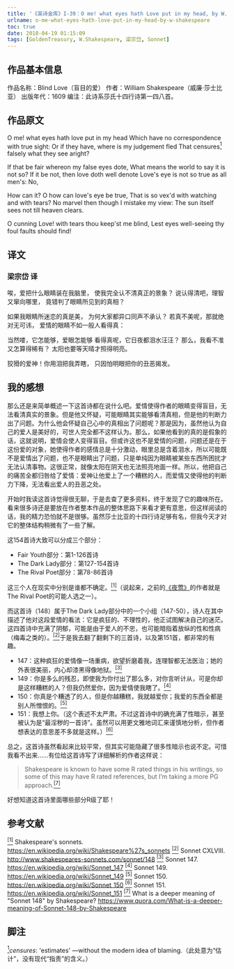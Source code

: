 ```yaml
---
title: '《英诗金库》I-39：O me! what eyes hath Love put in my head, by W. Shakespeare'
urlname: o-me-what-eyes-hath-love-put-in-my-head-by-w-shakespeare
toc: true
date: 2018-04-19 01:15:09
tags: [GoldenTreasury, W.Shakespeare, 梁宗岱, Sonnet]
---
```


## 作品基本信息

作品名称：Blind Love（盲目的爱）
作者：William Shakespeare（威廉·莎士比亚）
出版年代：1609
编注：此诗系莎氏十四行诗第一四八首。

## 作品原文

O me! what eyes hath love put in my head
Which have no correspondence with true sight:
Or if they have, where is my judgement fled
That censures<a href="#note1" id="note1ref"><sup>1</sup></a> falsely what they see aright?

If that be fair whereon my false eyes dote,
What means the world to say it is not so?
If it be not, then love doth well denote
Love's eye is not so true as all men's: No,

How can it? O how can love's eye be true,
That is so vex'd with watching and with tears?
No marvel then though I mistake my view:
The sun itself sees not till heaven clears.

O cunning Love! with tears thou keep'st me blind,
Lest eyes well-seeing thy foul faults should find!

## 译文
### 梁宗岱 译
唉，爱把什么眼睛装在我脑里，
使我完全认不清真正的景象？
说认得清吧，理智又窜向哪里，
竟错判了眼睛所见到的真相？

如果我眼睛所迷恋的真是美，
为何大家都异口同声不承认？
若真不美呢，那就绝对无可讳，
爱情的眼睛不如一般人看得真：

当然喽，它怎能够，爱眼怎能够
看得真呢，它日夜都泪水汪汪？
那么，我看不准又怎算得稀有？
太阳也要等天晴才照得明亮。

狡猾的爱神！你用泪把我弄瞎，
只因怕明眼把你的丑恶揭发。

## 我的感想

那么还是来简单概述一下这首诗都在说什么吧。爱情使得作者的眼睛变得盲目，无法看清真实的景象。但是他又怀疑，可能眼睛其实能够看清真相，但是他的判断力出了问题。为什么他会怀疑自己心中的真相出了问题呢？那是因为，虽然他认为自己的爱人是美好的，可世人完全都不这样认为。那么，如果他看到的真的是假象的话，这就说明，爱情会使人变得盲目。但或许这也不是爱情的问题，问题还是在于这份爱的对象，她使得作者的感情总是十分激动，眼里总是含着泪水，所以可能既不是爱情出了问题，也不是眼睛出了问题，只是单纯因为眼睛被某些东西所困扰才无法认清事物。这很正常，就像太阳在阴天也无法照亮地面一样。所以，他把自己的痛苦全都归咎给了爱情：爱神让他爱上了一个糟糕的人，而爱情又使得他的判断力下降，无法看出爱人的丑恶之处。

开始时我读这首诗觉得很无聊，于是去查了更多资料，终于发现了它的趣味所在。看来很多诗还是要放在作者整本作品的整体思路下来看才更有意思，但这样阅读的话，我的精力恐怕就不是很够。虽然莎士比亚的十四行诗足够有名，但我今天才对它的整体结构稍微有了一些了解。

这154首诗大致可以分成三个部分：
* Fair Youth部分：第1-126首诗
* The Dark Lady部分：第127-154首诗
* The Rival Poet部分：第78-86首诗

这三个人在现实中分别是谁都不确定。<a href="#bib1" id="bib1ref"><sup>[1]</sup></a>（说起来，之前的[《夜莺》](/post/the-nightingale-by-r-barnfield)的作者就是The Rival Poet的可能人选之一）。

而这首诗（148）属于The Dark Lady部分中的一个小组（147-50），诗人在其中描述了他对这段爱情的看法：它是疯狂的、不理性的，他正试图解决自己的迷茫。这四首诗中充满了阴郁，可能是由于爱人的不忠，也可能暗指着放纵的性和性病（梅毒之类的）。<a href="#bib2" id="bib2ref"><sup>[2]</sup></a>于是我去翻了翻剩下的三首诗，以及第151首，都非常的有趣。
* 147：这种疯狂的爱情像一场重病，欲望折磨着我，连理智都无法医治；她的外表很美丽，内心却漆黑得像地狱。<a href="#bib3" id="bib3ref"><sup>[3]</sup></a>
* 149：你是多么的残忍，即使我为你付出了那么多，对你言听计从，可是你却是这样糟糕的人？但我仍然爱你，因为爱情使我瞎了。<a href="#bib4" id="bib4ref"><sup>[4]</sup></a>
* 150：你真是个糟透了的人，但是你越糟糕，我就越爱你；我爱的东西全都是别人所憎恨的。<a href="#bib5" id="bib5ref"><sup>[5]</sup></a>
* 151：我想上你。（这个表述不太严肃。不过这首诗中的确充满了性暗示，甚至被认为是“最淫秽的一首诗”。虽然可以用更文雅地词汇来谨慎地分析，但作者想表达的意思差不多就是这样。）<a href="#bib6" id="bib6ref"><sup>[6]</sup></a>

总之，这首诗虽然看起来比较平常，但其实可能隐藏了很多性暗示也说不定。可惜我看不出来……有位给这首诗写了详细解析的作者这样说：
> Shakespeare is known to have some R rated things in his writings, so some of this may have R rated references, but I’m taking a more PG approach.<a href="#bib7" id="bib7ref"><sup>[7]</sup></a>

好想知道这首诗里面哪些部分R级了耶！

## 参考文献
<a id="bib1" href="#bib1ref"><sup>[1]</sup></a> Shakespeare's sonnets. https://en.wikipedia.org/wiki/Shakespeare%27s_sonnets
<a id="bib2" href="#bib2ref"><sup>[2]</sup></a> Sonnet CXLVIII. http://www.shakespeares-sonnets.com/sonnet/148
<a id="bib3" href="#bib3ref"><sup>[3]</sup></a> Sonnet 147. https://en.wikipedia.org/wiki/Sonnet_147
<a id="bib4" href="#bib4ref"><sup>[4]</sup></a> Sonnet 149. https://en.wikipedia.org/wiki/Sonnet_149
<a id="bib5" href="#bib5ref"><sup>[5]</sup></a> Sonnet 150. https://en.wikipedia.org/wiki/Sonnet_150
<a id="bib6" href="#bib6ref"><sup>[6]</sup></a> Sonnet 151. https://en.wikipedia.org/wiki/Sonnet_151
<a id="bib7" href="#bib7ref"><sup>[7]</sup></a> What is a deeper meaning of "Sonnet 148" by Shakespeare? https://www.quora.com/What-is-a-deeper-meaning-of-Sonnet-148-by-Shakespeare

## 脚注
<a id="note1" href="#note1ref"><sup>1</sup></a>*censures*: 'estimates' —without the modern idea of blaming.（此处意为“估计”，没有现代“指责”的含义。）

